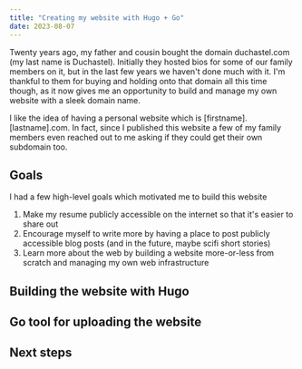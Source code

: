 ```yaml
---
title: "Creating my website with Hugo + Go"
date: 2023-08-07
---
```


Twenty years ago, my father and cousin bought the domain duchastel.com (my last name is Duchastel). Initially they hosted bios for some of our family members on it, but in the last few years we haven't done much with it. I'm thankful to them for buying and holding onto that domain all this time though, as it now gives me an opportunity to build and manage my own website with a sleek domain name.

I like the idea of having a personal website which is [firstname].[lastname].com. In fact, since I published this website a few of my family members even reached out to me asking if they could get their own subdomain too.

## Goals

I had a few high-level goals which motivated me to build this website

1. Make my resume publicly accessible on the internet so that it's easier to share out
2. Encourage myself to write more by having a place to post publicly accessible blog posts (and in the future, maybe scifi short stories)
3. Learn more about the web by building a website more-or-less from scratch and managing my own web infrastructure

## Building the website with Hugo


## Go tool for uploading the website


## Next steps

